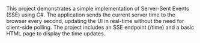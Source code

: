 This project demonstrates a simple implementation of Server-Sent Events (SSE) using C#. 
The application sends the current server time to the browser every second, 
updating the UI in real-time without the need for client-side polling. 
The project includes an SSE endpoint (/time) and a basic HTML page to display the time updates.
